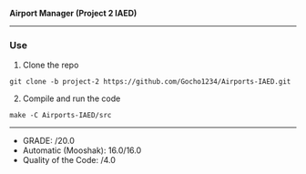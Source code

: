 __Airport Manager (Project 2 IAED)__
___
### Use
1. Clone the repo
```
git clone -b project-2 https://github.com/Gocho1234/Airports-IAED.git
```
2. Compile and run the code
```
make -C Airports-IAED/src
```
___
- GRADE: /20.0
- Automatic (Mooshak): 16.0/16.0
- Quality of the Code: /4.0
